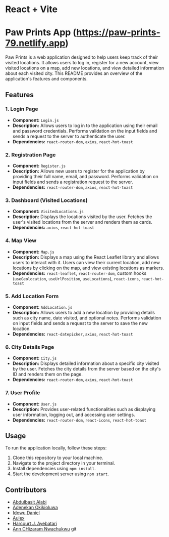 # React + Vite

# Paw Prints App (https://paw-prints-79.netlify.app)

Paw Prints is a web application designed to help users keep track of their visited locations. It allows users to log in, register for a new account, view visited locations on a map, add new locations, and view detailed information about each visited city. This README provides an overview of the application's features and components.

## Features

### 1. Login Page

- **Component:** `Login.js`
- **Description:** Allows users to log in to the application using their email and password credentials. Performs validation on the input fields and sends a request to the server to authenticate the user.
- **Dependencies:** `react-router-dom`, `axios`, `react-hot-toast`

### 2. Registration Page

- **Component:** `Register.js`
- **Description:** Allows new users to register for the application by providing their full name, email, and password. Performs validation on input fields and sends a registration request to the server.
- **Dependencies:** `react-router-dom`, `axios`, `react-hot-toast`

### 3. Dashboard (Visited Locations)

- **Component:** `VisitedLocations.js`
- **Description:** Displays the locations visited by the user. Fetches the user's visited locations from the server and renders them as cards.
- **Dependencies:** `axios`, `react-hot-toast`

### 4. Map View

- **Component:** `Map.js`
- **Description:** Displays a map using the React Leaflet library and allows users to interact with it. Users can view their current location, add new locations by clicking on the map, and view existing locations as markers.
- **Dependencies:** `react-leaflet`, `react-router-dom`, custom hooks (`useGeolocation`, `useUrlPosition`, `useLocations`), `react-icons`, `react-hot-toast`

### 5. Add Location Form

- **Component:** `AddLocation.js`
- **Description:** Allows users to add a new location by providing details such as city name, date visited, and optional notes. Performs validation on input fields and sends a request to the server to save the new location.
- **Dependencies:** `react-datepicker`, `axios`, `react-hot-toast`

### 6. City Details Page

- **Component:** `City.js`
- **Description:** Displays detailed information about a specific city visited by the user. Fetches the city details from the server based on the city's ID and renders them on the page.
- **Dependencies:** `react-router-dom`, `axios`, `react-hot-toast`

### 7. User Profile

- **Component:** `User.js`
- **Description:** Provides user-related functionalities such as displaying user information, logging out, and accessing user settings.
- **Dependencies:** `react-router-dom`, `react-icons`, `react-hot-toast`

## Usage

To run the application locally, follow these steps:

1. Clone this repository to your local machine.
2. Navigate to the project directory in your terminal.
3. Install dependencies using `npm install`.
4. Start the development server using `npm start`.

## Contributors

- [Abdulbasit Alabi ](https://github.com/marrwan)
- [Adenekan Okikioluwa](https://github.com/OA2302)
- [Idowu Daniel](https://github.com/daniel-idowu-01)
- [Aulex ](https://github.com/au-lex)
- [Harcourt J. Ayebatari](https://github.com/opuindy)
- [Ann CHizaram Nwachukwu](https://github.com/Z-annie)
  git
